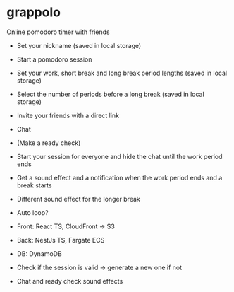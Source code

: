 # grappolo
Online pomodoro timer with friends

* Set your nickname (saved in local storage)
* Start a pomodoro session
* Set your work, short break and long break period lengths (saved in local storage)
* Select the number of periods before a long break (saved in local storage)
* Invite your friends with a direct link
* Chat
* (Make a ready check)
* Start your session for everyone and hide the chat until the work period ends
* Get a sound effect and a notification when the work period ends and a break starts
* Different sound effect for the longer break
* Auto loop?

* Front: React TS, CloudFront -> S3
* Back: NestJs TS, Fargate ECS
* DB: DynamoDB

* Check if the session is valid -> generate a new one if not
* Chat and ready check sound effects